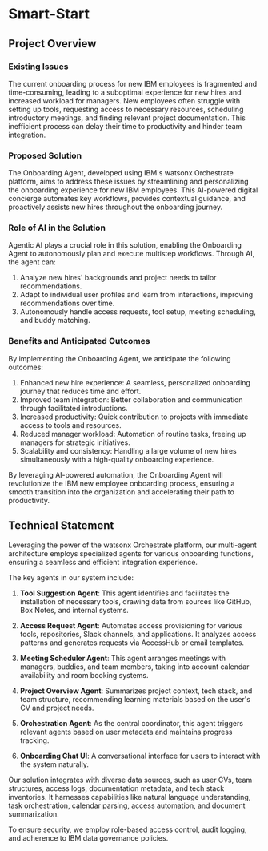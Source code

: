 # Smart-Start
## Project Overview

### Existing Issues
The current onboarding process for new IBM employees is fragmented and time-consuming, leading to a suboptimal experience for new hires and increased workload for managers. New employees often struggle with setting up tools, requesting access to necessary resources, scheduling introductory meetings, and finding relevant project documentation. This inefficient process can delay their time to productivity and hinder team integration.

### Proposed Solution
The Onboarding Agent, developed using IBM's watsonx Orchestrate platform, aims to address these issues by streamlining and personalizing the onboarding experience for new IBM employees. This AI-powered digital concierge automates key workflows, provides contextual guidance, and proactively assists new hires throughout the onboarding journey.

### Role of AI in the Solution
Agentic AI plays a crucial role in this solution, enabling the Onboarding Agent to autonomously plan and execute multistep workflows. Through AI, the agent can:

1. Analyze new hires' backgrounds and project needs to tailor recommendations.
2. Adapt to individual user profiles and learn from interactions, improving recommendations over time.
3. Autonomously handle access requests, tool setup, meeting scheduling, and buddy matching.

### Benefits and Anticipated Outcomes
By implementing the Onboarding Agent, we anticipate the following outcomes:

1. Enhanced new hire experience: A seamless, personalized onboarding journey that reduces time and effort.
2. Improved team integration: Better collaboration and communication through facilitated introductions.
3. Increased productivity: Quick contribution to projects with immediate access to tools and resources.
4. Reduced manager workload: Automation of routine tasks, freeing up managers for strategic initiatives.
5. Scalability and consistency: Handling a large volume of new hires simultaneously with a high-quality onboarding experience.

By leveraging AI-powered automation, the Onboarding Agent will revolutionize the IBM new employee onboarding process, ensuring a smooth transition into the organization and accelerating their path to productivity.

## Technical Statement
Leveraging the power of the watsonx Orchestrate platform, our multi-agent architecture employs specialized agents for various onboarding functions, ensuring a seamless and efficient integration experience.

The key agents in our system include:

1. **Tool Suggestion Agent**: This agent identifies and facilitates the installation of necessary tools, drawing data from sources like GitHub, Box Notes, and internal systems.

2. **Access Request Agent**: Automates access provisioning for various tools, repositories, Slack channels, and applications. It analyzes access patterns and generates requests via AccessHub or email templates.

3. **Meeting Scheduler Agent**: This agent arranges meetings with managers, buddies, and team members, taking into account calendar availability and room booking systems.

4. **Project Overview Agent**: Summarizes project context, tech stack, and team structure, recommending learning materials based on the user's CV and project needs.

5. **Orchestration Agent**: As the central coordinator, this agent triggers relevant agents based on user metadata and maintains progress tracking.

6. **Onboarding Chat UI**: A conversational interface for users to interact with the system naturally.

Our solution integrates with diverse data sources, such as user CVs, team structures, access logs, documentation metadata, and tech stack inventories. It harnesses capabilities like natural language understanding, task orchestration, calendar parsing, access automation, and document summarization.

To ensure security, we employ role-based access control, audit logging, and adherence to IBM data governance policies. 
